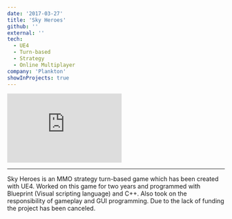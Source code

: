 ```yaml
---
date: '2017-03-27'
title: 'Sky Heroes'
github: ''
external: ''
tech:
  - UE4
  - Turn-based
  - Strategy
  - Online Multiplayer
company: 'Plankton'
showInProjects: true
---
```

<iframe width="265" height="160" src="https://www.youtube.com/embed/mcGt3sNs4Hk" frameborder="0" allow="accelerometer; autoplay; clipboard-write; encrypted-media; gyroscope; picture-in-picture" allowfullscreen></iframe>

---

Sky Heroes is an MMO strategy turn-based game which has been created with UE4. Worked on this game for two years and programmed with Blueprint (Visual scripting language) and C++. Also took on the responsibility of gameplay and GUI programming. Due to the lack of funding the project has been canceled.
